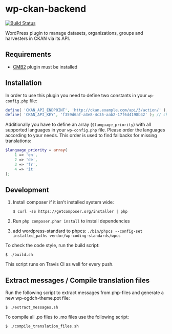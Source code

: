 # wp-ckan-backend

[![Build Status](https://travis-ci.org/opendata-swiss/wp-ckan-backend.svg?branch=master)](https://travis-ci.org/opendata-swiss/wp-ckan-backend)

WordPress plugin to manage datasets, organizations, groups and harvesters in CKAN via its API.

## Requirements

* [CMB2](https://wordpress.org/plugins/cmb2/) plugin must be installed

## Installation

In order to use this plugin you need to define two constants in your `wp-config.php` file:

```php 
define( 'CKAN_API_ENDPOINT', 'http://ckan.example.com/api/3/action/' );
define( 'CKAN_API_KEY', 'f359d6af-a3e8-4c35-aab2-17f6d4198b42' ); // ckan admin user api key
```

Additionally you have to define an array (`$language_priority`) with all supported languages in your `wp-config.php` file.
Please order the languages according to your needs. This order is used to find fallbacks for missing translations:

```php
$language_priority = array(
	1 => 'en',
	2 => 'de',
	3 => 'fr',
	4 => 'it'
);
```

## Development

1. Install composer if it isn't installed system wide:
    ```
   $ curl -sS https://getcomposer.org/installer | php
   ```

1. Run `php composer.phar install` to install dependencies

1. add wordpress-standard to phpcs: `./bin/phpcs --config-set installed_paths vendor/wp-coding-standards/wpcs`


To check the code style, run the build script:

```
$ ./build.sh
```

This script runs on Travis CI as well for every push.

## Extract messages / Compile translation files

Run the following script to extract messages from php-files and generate a new wp-ogdch-theme.pot file:

```
$ ./extract_messages.sh
```

To compile all .po files to .mo files use the following script:

```
$ ./compile_translation_files.sh
```
